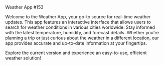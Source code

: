 




Weather App #153

Welcome to the Weather App, your go-to source for real-time weather updates. This app features an interactive interface that allows users to search for weather conditions in various cities worldwide. Stay informed with the latest temperature, humidity, and forecast details. Whether you're planning a trip or just curious about the weather in a different location, our app provides accurate and up-to-date information at your fingertips.

Explore the current version and experience an easy-to-use, efficient weather solution!